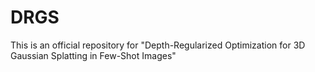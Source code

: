 # DRGS
This is an official repository for "Depth-Regularized Optimization for 3D Gaussian Splatting in Few-Shot Images"
